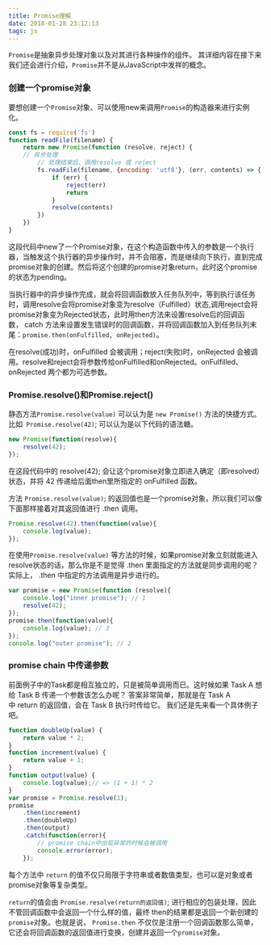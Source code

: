 ```yaml
---
title: Promise理解
date: 2018-01-28 23:12:13
tags: js
---
```


`Promise`是抽象异步处理对象以及对其进行各种操作的组件。 其详细内容在接下来我们还会进行介绍，`Promise`并不是从JavaScript中发祥的概念。

### 创建一个promise对象

要想创建一个`Promise`对象、可以使用new来调用`Promise`的构造器来进行实例化。

``` js
const fs = require('fs')
function readFile(filename) {
    return new Promise(function (resolve, reject) {
	// 异步处理
    	// 处理结束后、调用resolve 或 reject
        fs.readFile(filename, {encoding: 'utf8'}, (err, contents) => {
            if (err) {
                reject(err)
                return
            }
            resolve(contents)
        })
    })
}
```

这段代码中new了一个Promise对象，在这个构造函数中传入的参数是一个执行器，当触发这个执行器的异步操作时，并不会阻塞，而是继续向下执行，直到完成promise对象的创建。然后将这个创建的promise对象return，此时这个promise的状态为pending。

当执行器中的异步操作完成，就会将回调函数放入任务队列中，等到执行该任务时，调用resolve会将promise对象变为resolve（Fulfilled）状态,调用reject会将promise对象变为Rejected状态，此时用then方法来设置resolve后的回调函数， catch 方法来设置发生错误时的回调函数，并将回调函数加入到任务队列末尾：`promise.then(onFulfilled, onRejected)`。

在resolve(成功)时，onFulfilled 会被调用；reject(失败)时，onRejected 会被调用。resolve和reject会将参数传给onFulfilled和onRejected。onFulfilled、onRejected 两个都为可选参数。

### Promise.resolve()和Promise.reject()

静态方法`Promise.resolve(value)` 可以认为是 `new Promise()` 方法的快捷方式。比如` Promise.resolve(42)`; 可以认为是以下代码的语法糖。

``` js
new Promise(function(resolve){
    resolve(42);
});
```

在这段代码中的 resolve(42); 会让这个promise对象立即进入确定（即resolved）状态，并将 42 传递给后面then里所指定的 onFulfilled 函数。

方法 `Promise.resolve(value)`; 的返回值也是一个promise对象，所以我们可以像下面那样接着对其返回值进行 .then 调用。

``` js
Promise.resolve(42).then(function(value){
    console.log(value);
});
```

在使用`Promise.resolve(value)` 等方法的时候，如果promise对象立刻就能进入resolve状态的话，那么你是不是觉得 .then 里面指定的方法就是同步调用的呢？实际上， .then 中指定的方法调用是异步进行的。

``` js
var promise = new Promise(function (resolve){
    console.log("inner promise"); // 1
    resolve(42);
});
promise.then(function(value){
    console.log(value); // 3
});
console.log("outer promise"); // 2
```

### promise chain 中传递参数

前面例子中的Task都是相互独立的，只是被简单调用而已。这时候如果 Task A 想给 Task B 传递一个参数该怎么办呢？
答案非常简单，那就是在 Task A 中 return 的返回值，会在 Task B 执行时传给它。
我们还是先来看一个具体例子吧。

``` js
function doubleUp(value) {
    return value * 2;
}
function increment(value) {
    return value + 1;
}
function output(value) {
    console.log(value);// => (1 + 1) * 2
}
var promise = Promise.resolve(1);
promise
    .then(increment)
    .then(doubleUp)
    .then(output)
    .catch(function(error){
        // promise chain中出现异常的时候会被调用
        console.error(error);
    });
```

每个方法中 `return` 的值不仅只局限于字符串或者数值类型，也可以是对象或者promise对象等复杂类型。

`return`的值会由 `Promise.resolve(return的返回值)`; 进行相应的包装处理，因此不管回调函数中会返回一个什么样的值，最终 then的结果都是返回一个新创建的`promise`对象。也就是说， `Promise.then` 不仅仅是注册一个回调函数那么简单，它还会将回调函数的返回值进行变换，创建并返回一个`promise`对象。
